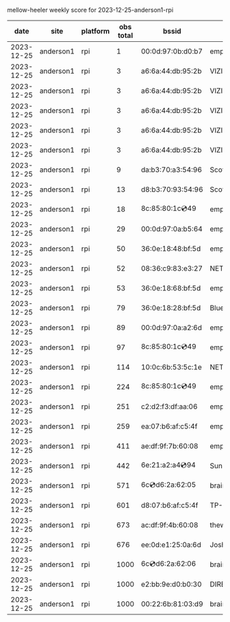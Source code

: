 mellow-heeler weekly score for 2023-12-25-anderson1-rpi

|date|site|platform|obs total|bssid|ssid|
|--|--|--|--|--|--|
|2023-12-25|anderson1|rpi|1|00:0d:97:0b:d0:b7|empty_ssid|
|2023-12-25|anderson1|rpi|3|a6:6a:44:db:95:2b|VIZIOCastAudio2206|
|2023-12-25|anderson1|rpi|3|a6:6a:44:db:95:2b|VIZIOCastAudio5778|
|2023-12-25|anderson1|rpi|3|a6:6a:44:db:95:2b|VIZIOCastAudio4307|
|2023-12-25|anderson1|rpi|3|a6:6a:44:db:95:2b|VIZIOCastAudio1648|
|2023-12-25|anderson1|rpi|3|a6:6a:44:db:95:2b|VIZIOCastAudio4131|
|2023-12-25|anderson1|rpi|9|da:b3:70:a3:54:96|Scott IoT Wifi|
|2023-12-25|anderson1|rpi|13|d8:b3:70:93:54:96|Scott WiFi|
|2023-12-25|anderson1|rpi|18|8c:85:80:1c:cd:49|empty_ssid|
|2023-12-25|anderson1|rpi|29|00:0d:97:0a:b5:64|empty_ssid|
|2023-12-25|anderson1|rpi|50|36:0e:18:48:bf:5d|empty_ssid|
|2023-12-25|anderson1|rpi|52|08:36:c9:83:e3:27|NETGEAR34|
|2023-12-25|anderson1|rpi|53|36:0e:18:68:bf:5d|empty_ssid|
|2023-12-25|anderson1|rpi|79|36:0e:18:28:bf:5d|Bluelotus|
|2023-12-25|anderson1|rpi|89|00:0d:97:0a:a2:6d|empty_ssid|
|2023-12-25|anderson1|rpi|97|8c:85:80:1c:cd:49|empty_ssid|
|2023-12-25|anderson1|rpi|114|10:0c:6b:53:5c:1e|NETGEAR55|
|2023-12-25|anderson1|rpi|224|8c:85:80:1c:cd:49|empty_ssid|
|2023-12-25|anderson1|rpi|251|c2:d2:f3:df:aa:06|empty_ssid|
|2023-12-25|anderson1|rpi|259|ea:07:b6:af:c5:4f|empty_ssid|
|2023-12-25|anderson1|rpi|411|ae:df:9f:7b:60:08|empty_ssid|
|2023-12-25|anderson1|rpi|442|6e:21:a2:a4:cd:94|SunPower21450|
|2023-12-25|anderson1|rpi|571|6c:cd:d6:2a:62:05|braingang2_5GEXT|
|2023-12-25|anderson1|rpi|601|d8:07:b6:af:c5:4f|TP-Link_C54F|
|2023-12-25|anderson1|rpi|673|ac:df:9f:4b:60:08|theweef|
|2023-12-25|anderson1|rpi|676|ee:0d:e1:25:0a:6d|JoshLily|
|2023-12-25|anderson1|rpi|1000|6c:cd:d6:2a:62:06|braingang2_2GEXT|
|2023-12-25|anderson1|rpi|1000|e2:bb:9e:d0:b0:30|DIRECT-9ED03030|
|2023-12-25|anderson1|rpi|1000|00:22:6b:81:03:d9|braingang2|
